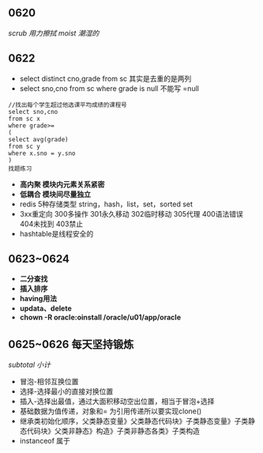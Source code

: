 ## 0620
*scrub 用力擦拭 moist 潮湿的*  
## 0622
* select distinct cno,grade from sc 其实是去重的是两列
* select sno,cno from sc where grade is null 不能写 =null
````  
//找出每个学生超过他选课平均成绩的课程号
select sno,cno
from sc x
where grade>=
(
select avg(grade)
from sc y
where x.sno = y.sno
)
找题练习
````
* **高内聚 模块内元素关系紧密** 
* **低耦合 模块间尽量独立** 
* redis 5种存储类型 string，hash，list，set，sorted set
* 3xx重定向 300多操作 301永久移动 302临时移动 305代理 400语法错误 404未找到 403禁止
* hashtable是线程安全的
## 0623~0624
* **二分查找**
* **插入排序**
* **having用法**
* **updata、delete**
* **chown -R oracle:oinstall /oracle/u01/app/oracle**
## 0625~0626 每天坚持锻炼
*subtotal 小计*
* 冒泡-相邻互换位置
* 选择-选择最小的直接对换位置
* 插入-选择出最值，通过大面积移动空出位置，相当于冒泡+选择
* 基础数据为值传递，对象和= 为引用传递所以要实现clone()
* 继承类初始化顺序，父类静态变量》父类静态代码块》子类静态变量》子类静态代码块》父类非静态》构造》子类非静态各类》子类构造
*  instanceof 属于
